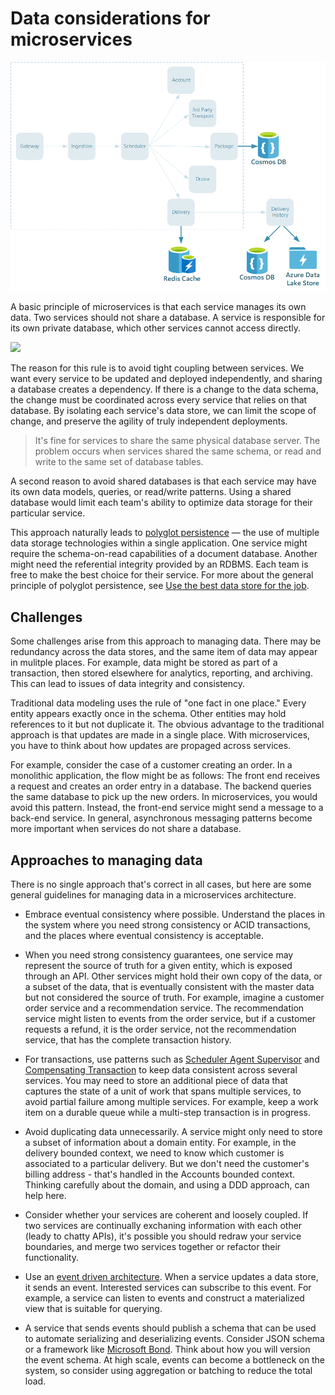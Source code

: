 # Data considerations for microservices

![](./images/data-considerations.png)


A basic principle of microservices is that each service manages its own data. Two services should not share a database. A service is responsible for its own private database, which other services cannot access directly.

![](../guide/architecture-styles/images/cqrs-microservices-wrong.png)

The reason for this rule is to avoid tight coupling between services. We want every service to be updated and deployed independently, and sharing a database creates a dependency. If there is a change to the data schema, the change must be coordinated across every service that relies on that database. By isolating each service's data store, we can limit the scope of change, and preserve the agility of truly independent deployments.

> It's fine for services to share the same physical database server. The problem occurs when services shared the same schema, or read and write to the same set of database tables.

A second reason to avoid shared databases is that each service may have its own data models, queries, or read/write patterns. Using a shared database would limit each team's ability to optimize data storage for their particular service. 

This approach naturally leads to [polyglot persistence](https://martinfowler.com/bliki/PolyglotPersistence.html) &mdash; the use of multiple data storage technologies within a single application. One service might require the schema-on-read capabilities of a document database. Another might need the referential integrity provided by an RDBMS. Each team is free to make the best choice for their service. For more about the general principle of polyglot persistence, see [Use the best data store for the job](../guide/design-principles/use-the-best-data-store). 

## Challenges

Some challenges arise from this approach to managing data. There may be redundancy across the data stores, and the same item of data may appear in mulitple places. For example, data might be stored as part of a transaction, then stored elsewhere for analytics, reporting, and archiving. This can lead to issues of data integrity and consistency. 

Traditional data modeling uses the rule of "one fact in one place." Every entity appears exactly once in the schema. Other entities may hold references to it but not duplicate it. The obvious advantage to the traditional approach is that updates are made in a single place. With microservices, you have to think about how updates are propaged across services. 

For example, consider the case of a customer creating an order. In a monolithic application, the flow might be as follows: The front end receives a request and creates an order entry in a database. The backend queries the same database to pick up the new orders. In microservices, you would avoid this pattern. Instead, the front-end service might send a message to a back-end service. In general, asynchronous messaging patterns become more important when services do not share a database.

## Approaches to managing data

There is no single approach that's correct in all cases, but here are some general guidelines for managing data in a microservices architecture.

- Embrace eventual consistency where possible. Understand the places in the system where you need strong consistency or ACID transactions, and the places where eventual consistency is acceptable.

- When you need strong consistency guarantees, one service may represent the source of truth for a given entity, which is exposed through an API. Other services might hold their own copy of the data, or a subset of the data, that is eventually consistent with the master data but not considered the source of truth. For example, imagine a customer order service and a recommendation service. The recommendation service might listen to events from the order service, but if a customer requests a refund, it is the order service, not the recommendation service, that has the complete transaction history.

- For transactions, use patterns such as [Scheduler Agent Supervisor](../patterns/scheduler-agent-supervisor) and [Compensating Transaction](../patterns/compensating-transaction) to keep data consistent across several services.  You may need to store an additional piece of data that captures the state of a unit of work that spans multiple services, to avoid partial failure among multiple services. For example, keep a work item on a durable queue while a multi-step transaction is in progress. 

- Avoid duplicating data unnecessarily. A service might only need to store a subset of information about a domain entity. For example, in the delivery bounded context, we need to know which customer is associated to a particular delivery. But we don't need the customer's billing address - that's handled in the Accounts bounded context. Thinking carefully about the domain, and using a DDD approach, can help here. 

- Consider whether your services are coherent and loosely coupled. If two services are continually exchaning information with each other (leady to chatty APIs), it's possible you should redraw your service boundaries, and merge two services together or refactor their functionality.

- Use an [event driven architecture](../guide/architecture-styles/event-driven.md). When a service updates a data store, it sends an event. Interested services can subscribe to this event. For example, a service can listen to events and construct a materialized view that is suitable for querying.

- A service that sends events should publish a schema that can be used to automate serializing and deserializing events. Consider JSON schema or a framework like [Microsoft Bond](https://github.com/Microsoft/bond). Think about how you will version the event schema. At high scale, events can become a bottleneck on the system, so consider using aggregation or batching to reduce the total load. 






